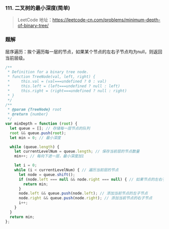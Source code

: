 ### 111. 二叉树的最小深度(简单)

> LeetCode 地址：https://leetcode-cn.com/problems/minimum-depth-of-binary-tree/

### 题解

层序遍历：挨个遍历每一层的节点，如果某个节点的左右子节点均为null，则返回当前层级。
```js
/**
 * Definition for a binary tree node.
 * function TreeNode(val, left, right) {
 *     this.val = (val===undefined ? 0 : val)
 *     this.left = (left===undefined ? null : left)
 *     this.right = (right===undefined ? null : right)
 * }
 */
/**
 * @param {TreeNode} root
 * @return {number}
 */
var minDepth = function (root) {
  let queue = []; // 存储每一层节点的队列
  root && queue.push(root);
  let min = 0; // 最小深度 

  while (queue.length) {
    let currentLevelNum = queue.length; // 保存当前层的节点数量
    min++; // 每向下进一层，最小深度加1

    let i = 0;
    while (i < currentLevelNum) { // 遍历当前层的节点
      let node = queue.shift();
      if (node.left === null && node.right === null) { // 如果节点的左右子节点都为空，则表明已经到叶子节点，返回最小深度。
        return min;
      }
      node.left && queue.push(node.left); // 添加当前节点的左子节点
      node.right && queue.push(node.right); // 添加当前节点的右子节点
      i++;
    }
  }
  return min;
};
```
